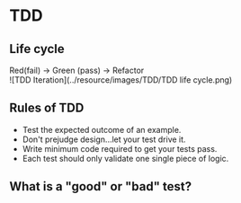 # TDD

## Life cycle
Red(fail) -> Green (pass) -> Refactor  
![TDD Iteration](../resource/images/TDD/TDD life cycle.png)

## Rules of TDD
- Test the expected outcome of an example.
- Don't prejudge design...let your test drive it.
- Write minimum code required to get your tests pass.
- Each test should only validate one single piece of logic.

## What is a "good" or "bad" test?
